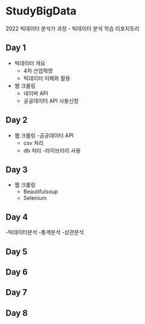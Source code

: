 # StudyBigData
2022 빅데이터 분석가 과정 - 빅데이터 분석 학습 리포지토리

## Day 1
- 빅데이터 개요
  - 4차 산업혁명
  - 빅데이터 이해와 활용
- 웹 크롤링 
  - 네이버 API
  - 공공데이터 API 사용신청
## Day 2
- 웹  크롤링
  -공공데이터 API 
    - csv 처리
    - db 처리
  -라이브러리 사용
  
## Day 3
- 웹 크롤링
  - Beautifulsoup
  - Selenium
  

## Day 4
-빅데이터분석
  -통계분석
  -상관분석
  
## Day 5

## Day 6

## Day 7

## Day 8
